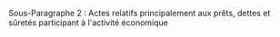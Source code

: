Sous-Paragraphe 2 : Actes relatifs principalement aux prêts, dettes et sûretés participant à l'activité économique 

